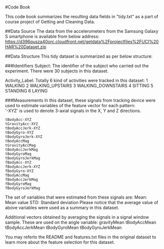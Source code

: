 #Code Book

This code book summarizes the resulting data fields in "tidy.txt" as a part of course project of Getting and Cleaning Data.

##Data Source
The data from the accelerometers from the Samsung Galaxy S smartphone is available from below address:
https://d396qusza40orc.cloudfront.net/getdata%2Fprojectfiles%2FUCI%20HAR%20Dataset.zip 

##Data Structure
This tidy dataset is summarized as per below structure: 

###Identifiers
Subject: The identifier of the subject who carried out the experiment. There were 30 subjects in this dataset.

Activity_Label: Totally 6 kind of activities were tracked in this dataset:
    1 WALKING
    2 WALKING_UPSTAIRS
    3 WALKING_DOWNSTAIRS
    4 SITTING
    5 STANDING
    6 LAYING

###Measurements
In this dataset, these signals from tracking device were used to estimate variables of the feature vector for each pattern:  
    '-XYZ' is used to denote 3-axial signals in the X, Y and Z directions.

    tBodyAcc-XYZ
    tGravityAcc-XYZ
    tBodyAccJerk-XYZ
    tBodyGyro-XYZ
    tBodyGyroJerk-XYZ
    tBodyAccMag
    tGravityAccMag
    tBodyAccJerkMag
    tBodyGyroMag
    tBodyGyroJerkMag
    fBodyAcc-XYZ
    fBodyAccJerk-XYZ
    fBodyGyro-XYZ
    fBodyAccMag
    fBodyAccJerkMag
    fBodyGyroMag
    fBodyGyroJerkMag

The set of variables that were estimated from these signals are: 
    Mean: Mean value
    STD: Standard deviation
Please notice that the average value of above variables were used as a summary in this dataset.


Additional vectors obtained by averaging the signals in a signal window sample. These are used on the angle variable:
gravityMean
tBodyAccMean
tBodyAccJerkMean
tBodyGyroMean
tBodyGyroJerkMean

You may referto the README and features.txt files in the original dataset to learn more about the feature selection for this dataset.
